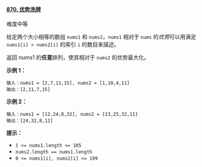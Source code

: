 #### [870. 优势洗牌](https://leetcode.cn/problems/advantage-shuffle/)

难度中等

给定两个大小相等的数组 `nums1` 和 `nums2`，`nums1` 相对于 `nums` 的*优势*可以用满足 `nums1[i] > nums2[i]` 的索引 `i` 的数目来描述。

返回 nums1 的**任意**排列，使其相对于 `nums2` 的优势最大化。

 

**示例 1：**

```
输入：nums1 = [2,7,11,15], nums2 = [1,10,4,11]
输出：[2,11,7,15]
```

**示例 2：**

```
输入：nums1 = [12,24,8,32], nums2 = [13,25,32,11]
输出：[24,32,8,12]
```

 

**提示：**

- `1 <= nums1.length <= 105`
- `nums2.length == nums1.length`
- `0 <= nums1[i], nums2[i] <= 109`